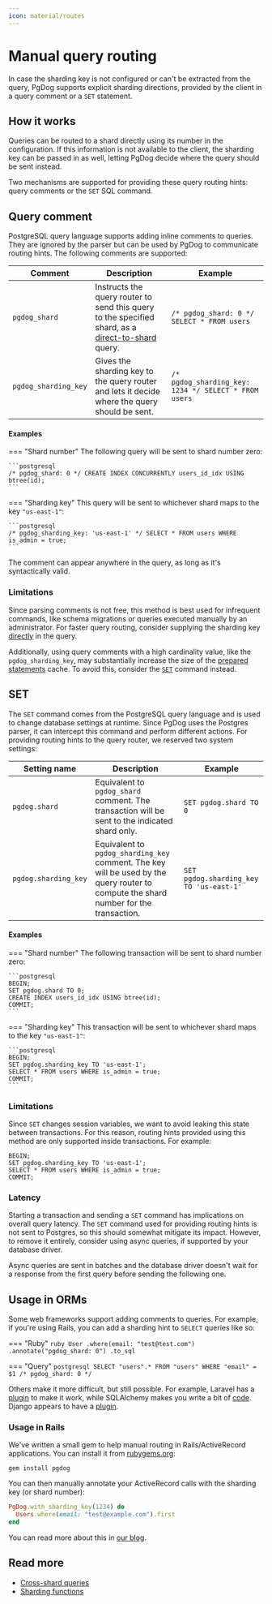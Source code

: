 ```yaml
---
icon: material/routes
---
```


# Manual query routing

In case the sharding key is not configured or can't be extracted from the query,
PgDog supports explicit sharding directions, provided by the client in a query comment or a `SET` statement.

## How it works

Queries can be routed to a shard directly using its number in the configuration. If this information is not available to the client,
the sharding key can be passed in as well, letting PgDog decide where the query should be sent instead.

Two mechanisms are supported for providing these query routing hints: query comments or the `SET` SQL command.

## Query comment

PostgreSQL query language supports adding inline comments to queries. They are ignored by the parser but can be used by PgDog to communicate routing hints. The following comments are supported:

| Comment | Description | Example |
|-|-|-|
| `pgdog_shard` | Instructs the query router to send this query to the specified shard, as a [direct-to-shard](query-routing.md) query. | ```/* pgdog_shard: 0 */ SELECT * FROM users``` |
| `pgdog_sharding_key` | Gives the sharding key to the query router and lets it decide where the query should be sent. | ```/* pgdog_sharding_key: 1234 */ SELECT * FROM users ``` |

#### Examples

=== "Shard number"
    The following query will be sent to shard number zero:

    ```postgresql
    /* pgdog_shard: 0 */ CREATE INDEX CONCURRENTLY users_id_idx USING btree(id);
    ```
=== "Sharding key"
    This query will be sent to whichever shard maps to the key `"us-east-1"`:

    ```postgresql
    /* pgdog_sharding_key: 'us-east-1' */ SELECT * FROM users WHERE is_admin = true;
    ```

The comment can appear anywhere in the query, as long as it's syntactically valid.

### Limitations

Since parsing comments is not free, this method is best used for infrequent commands, like schema migrations or queries executed manually by an administrator. For faster query routing, consider supplying the sharding key [directly](query-routing.md) in the query.

Additionally, using query comments with a high cardinality value, like the `pgdog_sharding_key`, may substantially increase the size of the [prepared statements](../prepared-statements.md) cache. To avoid this, consider the [`SET`](#set) command instead.

## SET

The `SET` command comes from the PostgreSQL query language and is used to change database settings at runtime. Since PgDog uses the Postgres parser, it can intercept this command and perform different actions. For providing routing hints to the query router, we reserved two system settings:

| Setting name | Description | Example |
|-|-|-|
| `pgdog.shard` | Equivalent to `pgdog_shard` comment. The transaction will be sent to the indicated shard only. | ```SET pgdog.shard TO 0 ``` |
| `pgdog.sharding_key` | Equivalent to `pgdog_sharding_key` comment. The key will be used by the query router to compute the shard number for the transaction. | ```SET pgdog.sharding_key TO 'us-east-1'``` |

#### Examples

=== "Shard number"
    The following transaction will be sent to shard number zero:

    ```postgresql
    BEGIN;
    SET pgdog.shard TO 0;
    CREATE INDEX users_id_idx USING btree(id);
    COMMIT;
    ```
=== "Sharding key"
    This transaction will be sent to whichever shard maps to the key `"us-east-1"`:

    ```postgresql
    BEGIN;
    SET pgdog.sharding_key TO 'us-east-1';
    SELECT * FROM users WHERE is_admin = true;
    COMMIT;
    ```

### Limitations

Since `SET` changes session variables, we want to avoid leaking this state between transactions. For this reason, routing hints provided using this method are only supported inside transactions. For example:

```postgresql
BEGIN;
SET pgdog.sharding_key TO 'us-east-1';
SELECT * FROM users WHERE is_admin = true;
COMMIT;
```

### Latency

Starting a transaction and sending a `SET` command has implications on overall query latency. The `SET` command used for providing routing hints is not sent to Postgres, so this should somewhat mitigate its impact. However, to remove it entirely, consider using async queries, if supported by your database driver.

Async queries are sent in batches and the database driver doesn't wait for a response from the first query before sending the following one.

## Usage in ORMs

Some web frameworks support adding comments to queries. For example, if you're using Rails, you can add a sharding hint to `SELECT` queries like so:

=== "Ruby"
    ```ruby
    User
      .where(email: "test@test.com")
      .annotate("pgdog_shard: 0")
      .to_sql
    ```

=== "Query"
    ```postgresql
    SELECT "users".* FROM "users" WHERE "email" = $1 /* pgdog_shard: 0 */
    ```

Others make it more difficult, but still possible. For example, Laravel has a [plugin](https://github.com/spatie/laravel-sql-commenter) to make it work, while SQLAlchemy makes you write a bit of [code](https://github.com/sqlalchemy/sqlalchemy/discussions/11115). Django appears to have a [plugin](https://google.github.io/sqlcommenter/python/django/).


### Usage in Rails

We've written a small gem to help manual routing in Rails/ActiveRecord applications. You can install it from [rubygems.org](https://rubygems.org/gems/pgdog):

```
gem install pgdog
```

You can then manually annotate your ActiveRecord calls with the sharding key (or shard number):

```ruby
PgDog.with_sharding_key(1234) do
  Users.where(email: "test@example.com").first
end
```

You can read more about this in [our blog](https://pgdog.dev/blog/sharding-a-real-rails-app).

## Read more

- [Cross-shard queries](cross-shard.md)
- [Sharding functions](sharding-functions.md)
